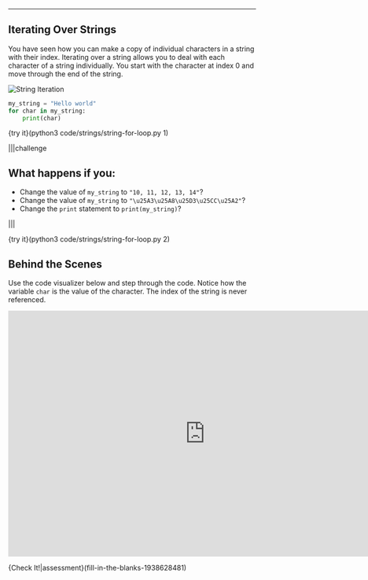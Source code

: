 ----------

## Iterating Over Strings

You have seen how you can make a copy of individual characters in a string with their index. Iterating over a string allows you to deal with each character of a string individually. You start with the character at index 0 and move through the end of the string.

![String Iteration](.guides/images/iterating-string-variable-name.png)

```python
my_string = "Hello world"
for char in my_string:
    print(char)
```

{try it}(python3 code/strings/string-for-loop.py 1)

|||challenge
## What happens if you:
* Change the value of `my_string` to `"10, 11, 12, 13, 14"`?
* Change the value of `my_string` to `"\u25A3\u25A8\u25D3\u25CC\u25A2"`?
* Change the `print` statement to `print(my_string)`?

|||

{try it}(python3 code/strings/string-for-loop.py 2)

## Behind the Scenes

Use the code visualizer below and step through the code. Notice how the variable `char` is the value of the character. The index of the string is never referenced.

<iframe width="800" height="500" frameborder="0" src="https://pythontutor.com/iframe-embed.html#code=my_string%20%3D%20%22Hello%20world%22%0Afor%20char%20in%20my_string%3A%0A%20%20%20%20print%28char%29&codeDivHeight=400&codeDivWidth=350&cumulative=false&curInstr=0&heapPrimitives=nevernest&origin=opt-frontend.js&py=3&rawInputLstJSON=%5B%5D&textReferences=false"> </iframe>

{Check It!|assessment}(fill-in-the-blanks-1938628481)

